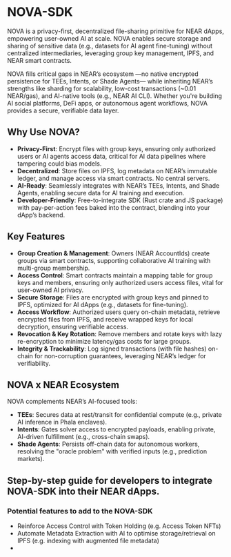 # NOVA-SDK

NOVA is a privacy-first, decentralized file-sharing primitive for NEAR dApps, empowering user-owned AI at scale. NOVA enables secure storage and sharing of sensitive data (e.g., datasets for AI agent fine-tuning) without centralized intermediaries, leveraging group key management, IPFS, and NEAR smart contracts.

NOVA fills critical gaps in NEAR’s ecosystem —no native encrypted persistence for TEEs, Intents, or Shade Agents— while inheriting NEAR’s strengths like sharding for scalability, low-cost transactions (~0.01 NEAR/gas), and AI-native tools (e.g., NEAR AI CLI). Whether you're building AI social platforms, DeFi apps, or autonomous agent workflows, NOVA provides a secure, verifiable data layer.

## Why Use NOVA?

- **Privacy-First**: Encrypt files with group keys, ensuring only authorized users or AI agents access data, critical for AI data pipelines where tampering could bias models.
- **Decentralized**: Store files on IPFS, log metadata on NEAR’s immutable ledger, and manage access via smart contracts. No central servers.
- **AI-Ready**: Seamlessly integrates with NEAR’s TEEs, Intents, and Shade Agents, enabling secure data for AI training and execution.
- **Developer-Friendly**: Free-to-integrate SDK (Rust crate and JS package) with pay-per-action fees baked into the contract, blending into your dApp’s backend.

## Key Features

- **Group Creation & Management**: Owners (NEAR AccountIds) create groups via smart contracts, supporting collaborative AI training with multi-group membership.
- **Access Control**: Smart contracts maintain a mapping table for group keys and members, ensuring only authorized users access files, vital for user-owned AI privacy.
- **Secure Storage**: Files are encrypted with group keys and pinned to IPFS, optimized for AI dApps (e.g., datasets for fine-tuning).
- **Access Workflow**: Authorized users query on-chain metadata, retrieve encrypted files from IPFS, and receive wrapped keys for local decryption, ensuring verifiable access.
- **Revocation & Key Rotation**: Remove members and rotate keys with lazy re-encryption to minimize latency/gas costs for large groups.
- **Integrity & Trackability**: Log signed transactions (with file hashes) on-chain for non-corruption guarantees, leveraging NEAR’s ledger for verifiability.

## NOVA x NEAR Ecosystem

NOVA complements NEAR’s AI-focused tools:
- **TEEs**: Secures data at rest/transit for confidential compute (e.g., private AI inference in Phala enclaves).
- **Intents**: Gates solver access to encrypted payloads, enabling private, AI-driven fulfillment (e.g., cross-chain swaps).
- **Shade Agents**: Persists off-chain data for autonomous workers, resolving the "oracle problem" with verified inputs (e.g., prediction markets).

## Step-by-step guide for developers to integrate NOVA-SDK into their NEAR dApps.

### Potential features to add to the NOVA-SDK
- Reinforce Access Control with Token Holding (e.g. Access Token NFTs)
- Automate Metadata Extraction with AI to optimise storage/retrieval on IPFS (e.g. indexing with augmented file metadata)
- 